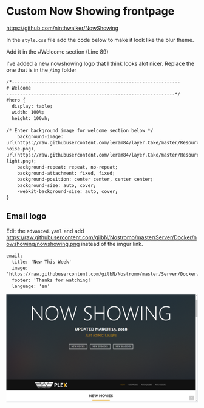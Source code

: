 
# Custom Now Showing frontpage

https://github.com/ninthwalker/NowShowing

In the `style.css` file add the code below to make it look like the blur theme.

Add it in the #Welcome section (Line 89)

I've added a new nowshowing logo that I think looks alot nicer. 
Replace the one that is in the `/img` folder


```
/*--------------------------------------------------------------
# Welcome
--------------------------------------------------------------*/
#hero {
  display: table;
  width: 100%;
  height: 100vh;

/* Enter background image for welcome section below */
    background-image: url(https://raw.githubusercontent.com/leram84/layer.Cake/master/Resources/blur-noise.png), url(https://raw.githubusercontent.com/leram84/layer.Cake/master/Resources/blur-light.png);
    background-repeat: repeat, no-repeat;
    background-attachment: fixed, fixed;
    background-position: center center, center center;
    background-size: auto, cover;
    -webkit-background-size: auto, cover;
}
```
## Email logo

Edit the `advanced.yaml` and add https://raw.githubusercontent.com/gilbN/Nostromo/master/Server/Docker/nowshowing/nowshowing.png instead of the imgur link. 
```
email:
  title: 'New This Week'
  image: 'https://raw.githubusercontent.com/gilbN/Nostromo/master/Server/Docker/nowshowing/nowshowing.png'
  footer: 'Thanks for watching!'
  language: 'en'
  ```

![](nowshowingblur.png)
